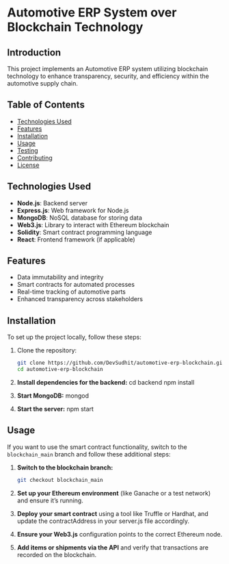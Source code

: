 # Automotive ERP System over Blockchain Technology

## Introduction
This project implements an Automotive ERP system utilizing blockchain technology to enhance transparency, security, and efficiency within the automotive supply chain.

## Table of Contents
- [Technologies Used](#technologies-used)
- [Features](#features)
- [Installation](#installation)
- [Usage](#usage)
- [Testing](#testing)
- [Contributing](#contributing)
- [License](#license)

## Technologies Used
- **Node.js**: Backend server
- **Express.js**: Web framework for Node.js
- **MongoDB**: NoSQL database for storing data
- **Web3.js**: Library to interact with Ethereum blockchain
- **Solidity**: Smart contract programming language
- **React**: Frontend framework (if applicable)

## Features
- Data immutability and integrity
- Smart contracts for automated processes
- Real-time tracking of automotive parts
- Enhanced transparency across stakeholders

## Installation
To set up the project locally, follow these steps:

1. Clone the repository:
   ```bash
   git clone https://github.com/DevSudhit/automotive-erp-blockchain.git
   cd automotive-erp-blockchain

2. **Install dependencies for the backend:**
    cd backend
    npm install

3. **Start MongoDB:**
    mongod

4. **Start the server:**
    npm start


## Usage
If you want to use the smart contract functionality, switch to the `blockchain_main` branch and follow these additional steps:

1. **Switch to the blockchain branch:**
   ```bash
   git checkout blockchain_main
2. **Set up your Ethereum environment** (like Ganache or a test network) and ensure it’s running.

3. **Deploy your smart contract** using a tool like Truffle or Hardhat, and update the contractAddress in your server.js file accordingly.

4. **Ensure your Web3.js** configuration points to the correct Ethereum node.

5. **Add items or shipments via the API** and verify that transactions are recorded on the blockchain.


